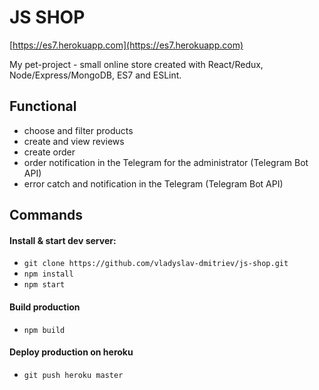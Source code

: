 # JS SHOP
[https://es7.herokuapp.com](https://es7.herokuapp.com)


My pet-project - small online store created with React/Redux, Node/Express/MongoDB, ES7 and ESLint.

## Functional
- choose and filter products
- create and view reviews
- create order
- order notification in the Telegram for the administrator (Telegram Bot API)
- error catch and notification in the Telegram (Telegram Bot API)

## Commands

#### Install & start dev server:
- `git clone https://github.com/vladyslav-dmitriev/js-shop.git`
- `npm install`
- `npm start`

#### Build production
- `npm build`

#### Deploy production on heroku
- `git push heroku master`
